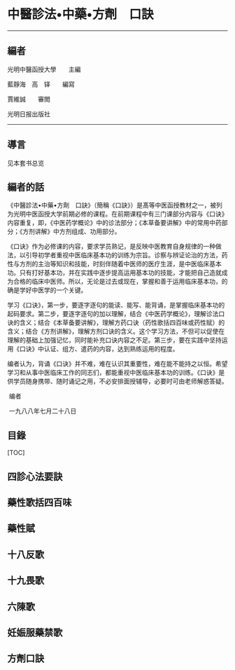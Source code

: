 # 中醫診法•中藥•方劑　口訣

---

## 編者

光明中醫函授大學　　主編

藍靜海　高　铎　　編寫

賈維誠　　審閲

光明日报出版社

---

## 導言

见本套书总览

## 編者的話

《中醫診法•中藥•方劑　口訣》（簡稱《口訣》）是髙等中医函授教材之一，被列为光明中医函授大学前期必修的课程。在前期课程中有三门课部分内容与《口诀》内容重复，即，《中医药学概论》中的诊法部分；《本草备要讲解》中的常用中药部分；《方剂讲解》中方剂组成、功用部分。

《口诀》作为必修课的内容，要求学员熟记，是反映中医教育自身规律的一种做法，以引导初学者重视中医临床基本功的训练为宗旨。诊察与辨证论治的方法，药性与方剂的主治等知识和技能，时刻伴随着中医师的医疗生涯，是中医临床基本功。只有打好基本功，并在实践中逐步提高运用基本功的技能，才能把自己造就成为合格的临床中医师。所以，无论是过去或现在，掌握和善于运用临床基本功，的确是学好中医学的一个关键。

学习《口诀》，第一步，要逐字逐句的能读、能写、能背诵，是掌握临床基本功的起码要求。第二步，要逐字逐句的加以理解，结合《中医药学概论》，理解诊法口诀的含义；结合《本草备要讲解》，理解方药口诀（药性歌括四百味或药性赋）的含义；结合《方剂讲解》，理解方剂口诀的含义。这个学习方法，不但可以促使在理解的基础上加强记忆，同时能补充口诀内容之不足。第三步，要在实践中坚持运用《口诀》中认证、组方、遣药的内容，达到熟练运用的程度。

编者认为，背诵《口诀》并不难，难在认识其重要性，难在能不能持之以恒。希望学习和从事中医临床工作的同志们，都能重视中医临床基本功的训练。《口诀》是供学员随身携带、随时诵记之用，不必安排面授辅导，必要时可由老师解惑答疑。

​																		编者

​																		一九八八年七月二十八日

## 目錄

[TOC]

## 四診心法要訣

## 藥性歌括四百味

## 藥性賦

## 十八反歌

## 十九畏歌

## 六陳歌

## 妊娠服藥禁歌

## 方劑口訣





